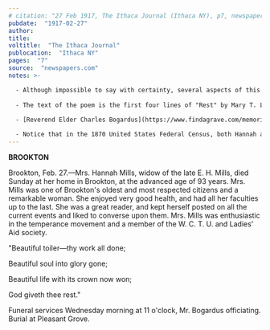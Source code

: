 ```yaml
---
# citation: "27 Feb 1917, The Ithaca Journal (Ithaca NY), p7, newspapers.com"
pubdate:  "1917-02-27"
author: 
title: 
voltitle:  "The Ithaca Journal"
publocation:  "Ithaca NY"
pages:  "7"
source:  "newspapers.com"
notes: >-

  - Although impossible to say with certainty, several aspects of this notice suggest to me that it could have been written by Emily. 
  
  - The text of the poem is the first four lines of "Rest" by Mary T. Lathrap (commonly cited as Latrhop), a nationally recognized temperance leader in the late 1800's. According to [Wikipedia](https://en.wikipedia.org/wiki/Mary_Torrans_Lathrap): "Mary Torrans Lathrap née, Torrans; (pen name, Lena; April 25, 1838 - January 3, 1895), known as "The Daniel Webster of Prohibition", was a 19th-century American poet, preacher, suffragist, and temperance reformer. For 20 years, she was identified with the progressive women of Michigan who had temperance, purity, and prohibition as their watchwords, and the white ribbon as their badge. A licensed preacher for the Methodist Episcopal Church (1871), she served as president of Michigan's Woman's Christian Temperance Union (1882), co-founded the state's suffrage organization (1870), and worked on the amendment campaign (1874). Lathrap died in 1895." Note the parallels to Annis Ford Eastman. This poem has been used often in obituaries since it was penned, either in part or in its entirety, and it was obviously a fitting tribute to Hannah's life.
  
  - [Reverend Elder Charles Bogardus](https://www.findagrave.com/memorial/98809451/charles-bogardus) (19 Nov 1843 to 12 Oct 1925). In the 1870 census, he is a farmer in Caroline, but he later became a Baptist minister residing in Brookton. "For 20 or more years he was pastor of five churches visiting them once each month." (17 Oct 1925, The Ithaca Journal, Ithaca NY, p5.) "He was one of the best known clergymen in this section and many couples now residing here, began their married life with his blessing. He was also called upon to officiate at many funerals. He was well-known as Elder Bogardus." (12 Oct 1925, The Ithaca Journal, Ithaca NY, p5.)

  - Notice that in the 1870 United States Federal Census, both Hannah and then husband Charles Eastman both have checks in the columns labelled "Cannot read." and "Cannot write.", although presumably this is inaccurate, as Hannah is described as “a great reader”.
---
```


**BROOKTON**

Brookton, Feb. 27.—Mrs. Hannah Mills, widow of the late E. H. Mills, died Sunday at her home in Brookton, at the advanced age of 93 years. Mrs. Mills was one of Brookton's oldest and most respected citizens and a remarkable woman. She enjoyed very good health, and had all her faculties up to the last. She was a great reader, and kept herself posted on all the current events and liked to converse upon them. Mrs. Mills was enthusiastic in the temperance movement and a member of the W. C. T. U. and Ladies' Aid society. 

"Beautiful toiler—thy work all done; 

Beautiful soul into glory gone; 

Beautiful life with its crown now won; 

God giveth thee rest."

Funeral services Wednesday morning at 11 o'clock, Mr. Bogardus officiating. Burial at Pleasant Grove.
